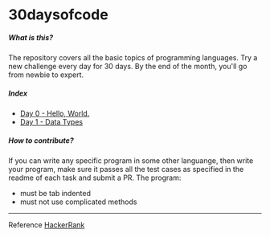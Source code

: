 # 30daysofcode
##### What is this?
The repository covers all the basic topics of programming languages. Try a new challenge every day for 30 days. By the end of the month, you'll go from newbie to expert.
##### Index
- [Day 0 - Hello, World.](https://github.com/geekayush/30daysofcode/tree/master/Day0-HelloWorld)
- [Day 1 - Data Types](https://github.com/geekayush/30daysofcode/tree/master/Day1-DataTypes)
##### How to contribute?
If you can write any specific program in some other languange, then write your program, make sure it passes all the test cases as specified in the readme of each task and submit a PR.
The program:
- must be tab indented
- must not use complicated methods
----
Reference [HackerRank](https://www.hackerrank.com/domains/tutorials/30-days-of-code)